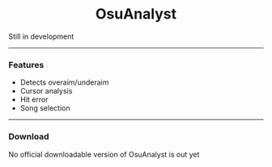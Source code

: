 <h1 align="center">OsuAnalyst</h1>
</p
---

Still in development

---
### **Features**
- Detects overaim/underaim
- Cursor analysis
- Hit error
- Song selection

---
### Download
No official downloadable version of OsuAnalyst is out yet

